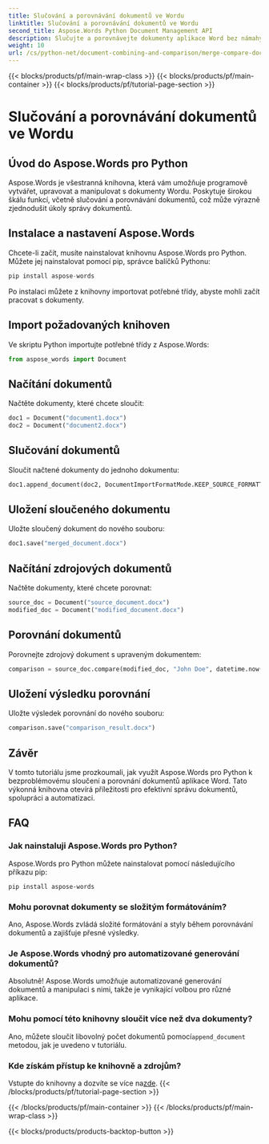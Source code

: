 ```yaml
---
title: Slučování a porovnávání dokumentů ve Wordu
linktitle: Slučování a porovnávání dokumentů ve Wordu
second_title: Aspose.Words Python Document Management API
description: Slučujte a porovnávejte dokumenty aplikace Word bez námahy pomocí Aspose.Words pro Python. Naučte se manipulovat s dokumenty, zvýrazňovat rozdíly a automatizovat úkoly.
weight: 10
url: /cs/python-net/document-combining-and-comparison/merge-compare-documents/
---
```


{{< blocks/products/pf/main-wrap-class >}}
{{< blocks/products/pf/main-container >}}
{{< blocks/products/pf/tutorial-page-section >}}

# Slučování a porovnávání dokumentů ve Wordu


## Úvod do Aspose.Words pro Python

Aspose.Words je všestranná knihovna, která vám umožňuje programově vytvářet, upravovat a manipulovat s dokumenty Wordu. Poskytuje širokou škálu funkcí, včetně slučování a porovnávání dokumentů, což může výrazně zjednodušit úkoly správy dokumentů.

## Instalace a nastavení Aspose.Words

Chcete-li začít, musíte nainstalovat knihovnu Aspose.Words pro Python. Můžete jej nainstalovat pomocí pip, správce balíčků Pythonu:

```python
pip install aspose-words
```

Po instalaci můžete z knihovny importovat potřebné třídy, abyste mohli začít pracovat s dokumenty.

## Import požadovaných knihoven

Ve skriptu Python importujte potřebné třídy z Aspose.Words:

```python
from aspose_words import Document
```

## Načítání dokumentů

Načtěte dokumenty, které chcete sloučit:

```python
doc1 = Document("document1.docx")
doc2 = Document("document2.docx")
```

## Slučování dokumentů

Sloučit načtené dokumenty do jednoho dokumentu:

```python
doc1.append_document(doc2, DocumentImportFormatMode.KEEP_SOURCE_FORMATTING)
```

## Uložení sloučeného dokumentu

Uložte sloučený dokument do nového souboru:

```python
doc1.save("merged_document.docx")
```

## Načítání zdrojových dokumentů

Načtěte dokumenty, které chcete porovnat:

```python
source_doc = Document("source_document.docx")
modified_doc = Document("modified_document.docx")
```

## Porovnání dokumentů

Porovnejte zdrojový dokument s upraveným dokumentem:

```python
comparison = source_doc.compare(modified_doc, "John Doe", datetime.now())
```

## Uložení výsledku porovnání

Uložte výsledek porovnání do nového souboru:

```python
comparison.save("comparison_result.docx")
```

## Závěr

V tomto tutoriálu jsme prozkoumali, jak využít Aspose.Words pro Python k bezproblémovému sloučení a porovnání dokumentů aplikace Word. Tato výkonná knihovna otevírá příležitosti pro efektivní správu dokumentů, spolupráci a automatizaci.

## FAQ

### Jak nainstaluji Aspose.Words pro Python?

Aspose.Words pro Python můžete nainstalovat pomocí následujícího příkazu pip:
```
pip install aspose-words
```

### Mohu porovnat dokumenty se složitým formátováním?

Ano, Aspose.Words zvládá složité formátování a styly během porovnávání dokumentů a zajišťuje přesné výsledky.

### Je Aspose.Words vhodný pro automatizované generování dokumentů?

Absolutně! Aspose.Words umožňuje automatizované generování dokumentů a manipulaci s nimi, takže je vynikající volbou pro různé aplikace.

### Mohu pomocí této knihovny sloučit více než dva dokumenty?

Ano, můžete sloučit libovolný počet dokumentů pomocí`append_document` metodou, jak je uvedeno v tutoriálu.

### Kde získám přístup ke knihovně a zdrojům?

 Vstupte do knihovny a dozvíte se více na[zde](https://releases.aspose.com/words/python/).
{{< /blocks/products/pf/tutorial-page-section >}}

{{< /blocks/products/pf/main-container >}}
{{< /blocks/products/pf/main-wrap-class >}}

{{< blocks/products/products-backtop-button >}}
